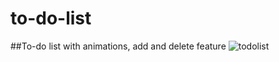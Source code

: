 # to-do-list
##To-do list with animations, add and delete feature
![todolist](https://friendswithanne.com/wp-content/uploads/2019/12/Screen-Shot-2019-12-11-at-8.30.12-PM.png)
